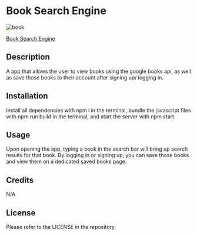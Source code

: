 # Book Search Engine

![book](https://github.com/ThirstyWombat/Book-Search-Engine/assets/122827259/1b27fff9-05d5-40dd-9fa6-12f32a095c55)

<a href="https://book-search-engine-fullstack.onrender.com/">Book Search Engine</a>

## Description

A app that allows the user to view books using the google books api, as well as save those books to their account after signing up/ logging in.

## Installation

Install all dependencies with npm i in the terminal, bundle the javascript files with npm run build in the terminal, and start the server with npm start.

## Usage

Upon opening the app, typing a book in the search bar will bring up search results for that book. By logging in or signing up, you can save those books and view them on a dedicated saved books page.

## Credits

N/A

## License

Please refer to the LICENSE in the repository.
